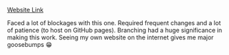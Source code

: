 [Website Link](https://yasharora102.github.io)

Faced a lot of blockages with this one. Required frequent changes and a lot of patience (to host on GitHub pages). Branching had a huge significance in making this 
work. Seeing my own website on the internet gives me major goosebumps 😁 
